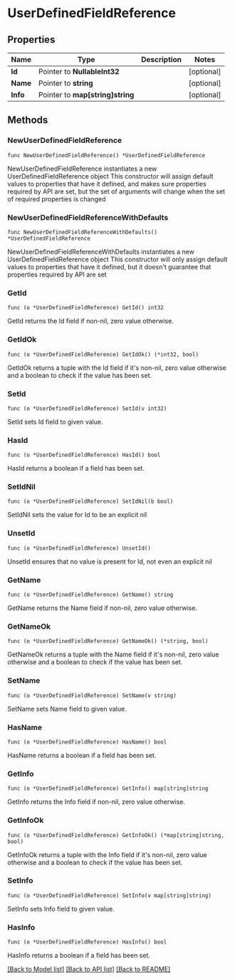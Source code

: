 # UserDefinedFieldReference

## Properties

Name | Type | Description | Notes
------------ | ------------- | ------------- | -------------
**Id** | Pointer to **NullableInt32** |  | [optional] 
**Name** | Pointer to **string** |  | [optional] 
**Info** | Pointer to **map[string]string** |  | [optional] 

## Methods

### NewUserDefinedFieldReference

`func NewUserDefinedFieldReference() *UserDefinedFieldReference`

NewUserDefinedFieldReference instantiates a new UserDefinedFieldReference object
This constructor will assign default values to properties that have it defined,
and makes sure properties required by API are set, but the set of arguments
will change when the set of required properties is changed

### NewUserDefinedFieldReferenceWithDefaults

`func NewUserDefinedFieldReferenceWithDefaults() *UserDefinedFieldReference`

NewUserDefinedFieldReferenceWithDefaults instantiates a new UserDefinedFieldReference object
This constructor will only assign default values to properties that have it defined,
but it doesn't guarantee that properties required by API are set

### GetId

`func (o *UserDefinedFieldReference) GetId() int32`

GetId returns the Id field if non-nil, zero value otherwise.

### GetIdOk

`func (o *UserDefinedFieldReference) GetIdOk() (*int32, bool)`

GetIdOk returns a tuple with the Id field if it's non-nil, zero value otherwise
and a boolean to check if the value has been set.

### SetId

`func (o *UserDefinedFieldReference) SetId(v int32)`

SetId sets Id field to given value.

### HasId

`func (o *UserDefinedFieldReference) HasId() bool`

HasId returns a boolean if a field has been set.

### SetIdNil

`func (o *UserDefinedFieldReference) SetIdNil(b bool)`

 SetIdNil sets the value for Id to be an explicit nil

### UnsetId
`func (o *UserDefinedFieldReference) UnsetId()`

UnsetId ensures that no value is present for Id, not even an explicit nil
### GetName

`func (o *UserDefinedFieldReference) GetName() string`

GetName returns the Name field if non-nil, zero value otherwise.

### GetNameOk

`func (o *UserDefinedFieldReference) GetNameOk() (*string, bool)`

GetNameOk returns a tuple with the Name field if it's non-nil, zero value otherwise
and a boolean to check if the value has been set.

### SetName

`func (o *UserDefinedFieldReference) SetName(v string)`

SetName sets Name field to given value.

### HasName

`func (o *UserDefinedFieldReference) HasName() bool`

HasName returns a boolean if a field has been set.

### GetInfo

`func (o *UserDefinedFieldReference) GetInfo() map[string]string`

GetInfo returns the Info field if non-nil, zero value otherwise.

### GetInfoOk

`func (o *UserDefinedFieldReference) GetInfoOk() (*map[string]string, bool)`

GetInfoOk returns a tuple with the Info field if it's non-nil, zero value otherwise
and a boolean to check if the value has been set.

### SetInfo

`func (o *UserDefinedFieldReference) SetInfo(v map[string]string)`

SetInfo sets Info field to given value.

### HasInfo

`func (o *UserDefinedFieldReference) HasInfo() bool`

HasInfo returns a boolean if a field has been set.


[[Back to Model list]](../README.md#documentation-for-models) [[Back to API list]](../README.md#documentation-for-api-endpoints) [[Back to README]](../README.md)


